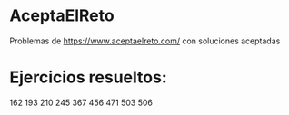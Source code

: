 # AceptaElReto
Problemas de https://www.aceptaelreto.com/ con soluciones aceptadas
# Ejercicios resueltos:
162
193
210
245
367
456
471
503
506